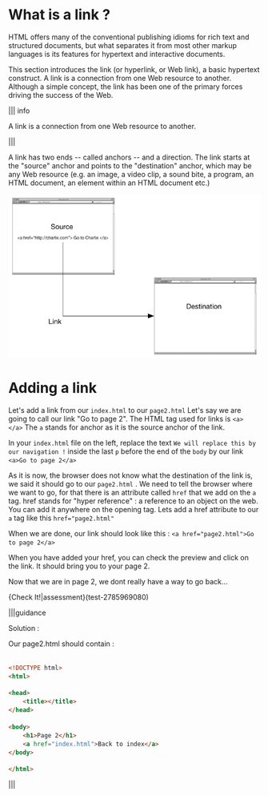 # What is a link ?

HTML offers many of the conventional publishing idioms for rich text and structured documents, but what separates it from most other markup languages is its features for hypertext and interactive documents. 

This section introduces the link (or hyperlink, or Web link), a basic hypertext construct. A link is a connection from one Web resource to another. Although a simple concept, the link has been one of the primary forces driving the success of the Web.

||| info

A link is a connection from one Web resource to another.

|||

A link has two ends -- called anchors -- and a direction. The link starts at the "source" anchor and points to the "destination" anchor, which may be any Web resource (e.g. an image, a video clip, a sound bite, a program, an HTML document, an element within an HTML document etc.)

![](.guides/img/ALINK.png)

# Adding a link

Let's add a link from our `index.html` to our `page2.html`
Let's say we are going to call our link "Go to page 2". The HTML tag used for links is `<a> </a>`
The `a` stands for anchor as it is the source anchor of the link.

In your `index.html` file on the left, replace the text `We will replace this by our navigation !` inside the last `p` before the end of the `body` by our link `<a>Go to page 2</a>`

As it is now, the browser does not know what the destination of the link is, we said it should go to our `page2.html` . We need to tell the browser where we want to go, for that there is an attribute called `href` that we add on the `a` tag. href stands for "hyper reference" : a reference to an object on the web. You can add it anywhere on the opening tag. Lets add a href attribute to our `a` tag like this `href="page2.html"`

When we are done, our link should look like this : `<a href="page2.html">Go to page 2</a>`



When you have added your href, you can check the preview and click on the link. It should bring you to your page 2.

Now that we are in page 2, we dont really have a way to go back...

{Check It!|assessment}(test-2785969080)

|||guidance

Solution :

Our page2.html should contain :

```html

<!DOCTYPE html>
<html>

<head>
    <title></title>
</head>

<body>
    <h1>Page 2</h1>
    <a href="index.html">Back to index</a>
</body>

</html>

```

|||


